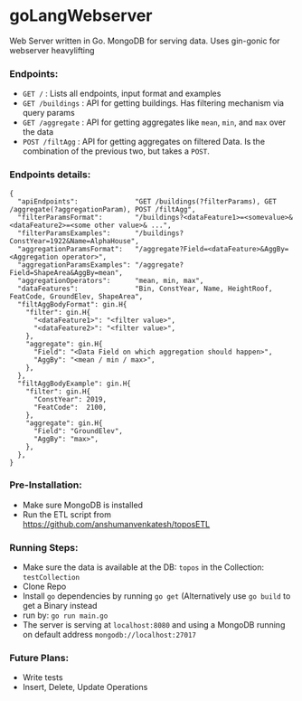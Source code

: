 # goLangWebserver
Web Server written in Go. MongoDB for serving data. Uses gin-gonic for webserver heavylifting

### Endpoints:
- `GET /` : Lists all endpoints, input format and examples
- `GET /buildings` : API for getting buildings. Has filtering mechanism via query params
- `GET /aggregate` : API for getting aggregates like `mean`, `min`, and `max` over the data
- `POST /filtAgg` : API for getting aggregates on filtered Data. Is the combination of the previous two, but takes a `POST`.

### Endpoints details:
```
{
  "apiEndpoints":              "GET /buildings(?filterParams), GET /aggregate(?aggregationParam), POST /filtAgg",
  "filterParamsFormat":        "/buildings?<dataFeature1>=<somevalue>&<dataFeature2>=<some other value>& ...",
  "filterParamsExamples":      "/buildings?ConstYear=1922&Name=AlphaHouse",
  "aggregationParamsFormat":   "/aggregate?Field=<dataFeature>&AggBy=<Aggregation operator>",
  "aggregationParamsExamples": "/aggregate?Field=ShapeArea&AggBy=mean",
  "aggregationOperators":      "mean, min, max",
  "dataFeatures":              "Bin, ConstYear, Name, HeightRoof, FeatCode, GroundElev, ShapeArea",
  "filtAggBodyFormat": gin.H{
    "filter": gin.H{
      "<dataFeature1>": "<filter value>",
      "<dataFeature2>": "<filter value>",
    },
    "aggregate": gin.H{
      "Field": "<Data Field on which aggregation should happen>",
      "AggBy": "<mean / min / max>",
    },
  },
  "filtAggBodyExample": gin.H{
    "filter": gin.H{
      "ConstYear": 2019,
      "FeatCode":  2100,
    },
    "aggregate": gin.H{
      "Field": "GroundElev",
      "AggBy": "max>",
    },
  },
}
```

### Pre-Installation:
- Make sure MongoDB is installed
- Run the ETL script from https://github.com/anshumanvenkatesh/toposETL

### Running Steps:
- Make sure the data is available at the DB: `topos` in the Collection: `testCollection`
- Clone Repo
- Install `go` dependencies by running `go get` (Alternatively use `go build` to get a Binary instead
- run by: `go run main.go`
- The server is serving at `localhost:8080` and using a MongoDB running on default address `mongodb://localhost:27017`

### Future Plans:
- Write tests
- Insert, Delete, Update Operations

